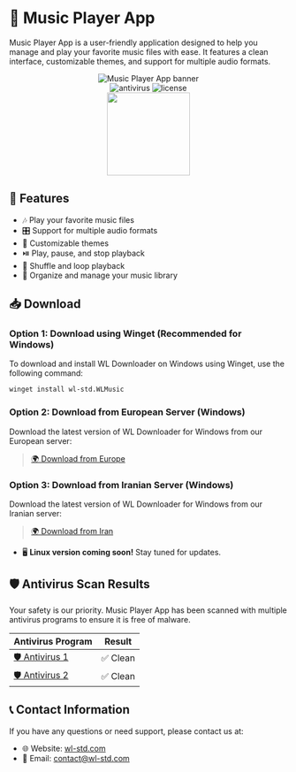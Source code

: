 # 🎵 Music Player App

Music Player App is a user-friendly application designed to help you manage and play your favorite music files with ease. It features a clean interface, customizable themes, and support for multiple audio formats.

<p align="center">
    <img src="https://wl-std.com/assets/image/banner/wl-music.svg" alt="Music Player App banner"><br>
    <img src="https://img.shields.io/badge/Antivirus-PASS-wlstdgreencolor" alt="antivirus" >
    <img src="https://img.shields.io/badge/License-Custom Proprietary License-blue" alt="license" ><br>
     <a href="https://pooriya.wl-std.com/donate"><img class="img-fluid" width=150 src="https://coffeebede.ir/DashboardTemplateV2/app-assets/images/banner/default-yellow.svg" /></a>
</p>

## 🚀 Features

- 🎶 Play your favorite music files
- 🎛️ Support for multiple audio formats
- 🎨 Customizable themes
- ⏯️ Play, pause, and stop playback
- 🔄 Shuffle and loop playback
- 📂 Organize and manage your music library

## 📥 Download

### Option 1: Download using Winget (Recommended for Windows)

To download and install WL Downloader on Windows using Winget, use the following command:

```sh
winget install wl-std.WLMusic
```

### Option 2: Download from European Server (Windows)

Download the latest version of WL Downloader for Windows from our European server:

> [🌍 Download from Europe](https://dl1.wl-std.com/WL%20Music%20Installer.exe)

### Option 3: Download from Iranian Server (Windows)

Download the latest version of WL Downloader for Windows from our Iranian server:

> [🌍 Download from Iran](https://dl2.wl-std.com/WL%20Music%20Installer.exe)

- 🖥️ **Linux version coming soon!** Stay tuned for updates.

## 🛡️ Antivirus Scan Results

Your safety is our priority. Music Player App has been scanned with multiple antivirus programs to ensure it is free of malware.

| Antivirus Program | Result |
|-------------------|--------|
| [🛡️ Antivirus 1](https://www.virustotal.com/gui/url/c45a24b7454b26176e8591b345c85136b29de4f8d7bbfafa2ed2dbab342e83e4?nocache=1) | ✅ Clean  |
| [🛡️ Antivirus 2](https://www.virustotal.com/gui/url/dd14d9cfe7ead464696f28adbee9199444fac5d57663c6d5ee5f2eb7c61f3223?nocache=1) | ✅ Clean  |

## 📞 Contact Information

If you have any questions or need support, please contact us at:
- 🌐 Website: [wl-std.com](https://wl-std.com)
- 📧 Email: [contact@wl-std.com](mailto:contact@wl-std.com)